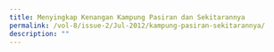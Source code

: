 ```yaml
---
title: Menyingkap Kenangan Kampung Pasiran dan Sekitarannya
permalink: /vol-8/issue-2/Jul-2012/kampung-pasiran-sekitarannya/
description: ""
---
```

